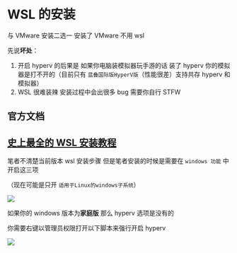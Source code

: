 # WSL 的安装

与 VMware 安装二选一 安装了 VMware 不用 wsl

先说<strong>坏处</strong>：

1. 开启 hyperv 的后果是 如果你电脑装模拟器玩手游的话 装了 hyperv 你的模拟器是打不开的（目前只有 `蓝叠国际版HyperV版`（性能很差）支持共存 hyperv 和模拟器）
2. WSL 很难装辣 安装过程中会出很多 bug 需要你自行 STFW

## <strong>官方文档</strong>

## [史上最全的 WSL 安装教程](https://blog.csdn.net/wojiuguowei/article/details/122100090)

笔者不清楚当前版本 wsl 安装步骤 但是笔者安装的时候是需要在 `windows 功能` 中开启这三项

（现在可能是只开 `适用于Linux的windows子系统`）

![](https://hdu-cs-wiki.oss-cn-hangzhou.aliyuncs.com/boxcnYVkEecWdUs710e8h6G9GTh.png)

如果你的 windows 版本为<strong>家庭版</strong>  那么 hyperv 选项是没有的

你需要右键以管理员权限打开以下脚本来强行开启 hyperv

![](https://hdu-cs-wiki.oss-cn-hangzhou.aliyuncs.com/boxcnoCF5MilDma33yviwRGdDHe.png)
